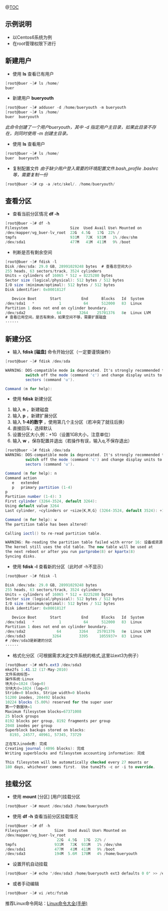 ﻿


@[TOC](Linux新建用户，并挂载空余分区)

## 示例说明
 - 以Centos6系统为例
 - 在root管理权限下进行

## 新建用户

 - 使用 **ls** 查看已有用户
  ```cs
  [root@buer ~]# ls /home/
  buer
  ```
 - 新建用户 **bueryouth** 
  ```cs
  [root@buer ~]# adduser -d /home/bueryouth -m bueryouth
  [root@buer ~]# ls /home/
  buer  bueryouth
  ```
  *此命令创建了一个用户bueryouth，其中 -d 指定用户主目录，如果此目录不存在，则同时使用 -m 创建主目录。*
 - 使用 **ls** 查看用户
  ```cs
  [root@buer ~]# ls /home/
  buer  bueryouth
  ```
 - 复制配置文件
*由于缺少用户登入需要的环境配置文件.bash_profile .bashrc等，需要复制一份*
 ```cs
[root@buer ~]# cp -a /etc/skel/. /home/bueryouth/
 ```
## 查看分区


 - 查看当前分区情况 **df -h**

  ```cs
  [root@buer ~]# df -h
  Filesystem                   Size  Used Avail Use% Mounted on
  /dev/mapper/vg_buer-lv_root  22G  4.5G   17G  22% /
  tmpfs                        931M   72K  931M   1% /dev/shm
  /dev/sda1                    477M   41M  411M   9% /boot
  ```

 - 判断是否有剩余空间
  ```cs
  [root@buer ~]# fdisk -l
  Disk /dev/sda: 29.0 GB, 28991029248 bytes  # 查看总空间大小
  255 heads, 63 sectors/track, 3524 cylinders
  Units = cylinders of 16065 * 512 = 8225280 bytes
  Sector size (logical/physical): 512 bytes / 512 bytes
  I/O size (minimum/optimal): 512 bytes / 512 bytes
  Disk identifier: 0x0001812f

     Device Boot      Start         End      Blocks   Id  System
  /dev/sda1   *           1          64      512000   83  Linux
  Partition 1 does not end on cylinder boundary.
  /dev/sda2              64        3264    25701376   8e  Linux LVM
  # 查看已用空间，是否有剩余，如果空间不够，需要扩展磁盘
  ······
  ```
 
## 新建分区
 - 输入 **fdisk [磁盘]** 命令开始分区（一定要谨慎操作）
  ```cs
  [root@buer ~]# fdisk /dev/sda

  WARNING: DOS-compatible mode is deprecated. It's strongly recommended to
           switch off the mode (command 'c') and change display units to
           sectors (command 'u').

  Command (m for help): 
  ```
  
 - 使用 **fdisk** 新建分区
 1. 输入 **n** ，新建磁盘
 2. 输入 **p** ，新建扩展分区
 3. 输入 **1-4的数字** ，使用第几个主分区（若冲突了就往后换）
 4. 直接回车，选择默认
 5. 设置分区大小,例：+1G（设置1GB大小，注意单位） 
 6. 输入 **w** ，保存配置并退出（若操作有误，输入q,不保存退出）
  ```cs
  [root@buer ~]# fdisk /dev/sda
  WARNING: DOS-compatible mode is deprecated. It's strongly recommended to
           switch off the mode (command 'c') and change display units to
           sectors (command 'u').

  Command (m for help): n
  Command action
     e   extended
     p   primary partition (1-4)
  p
  Partition number (1-4): 3
  First cylinder (3264-3524, default 3264): 
  Using default value 3264
  Last cylinder, +cylinders or +size{K,M,G} (3264-3524, default 3524): +1G

  Command (m for help): w
  The partition table has been altered!

  Calling ioctl() to re-read partition table.

  WARNING: Re-reading the partition table failed with error 16: 设备或资源忙.
  The kernel still uses the old table. The new table will be used at
  the next reboot or after you run partprobe(8) or kpartx(8)
  Syncing disks.
  ```
  
 - 使用 **fdisk -l** 查看新的分区（此时df -h不显示）
  ```cs
  [root@buer ~]# fdisk -l

  Disk /dev/sda: 29.0 GB, 28991029248 bytes
  255 heads, 63 sectors/track, 3524 cylinders
  Units = cylinders of 16065 * 512 = 8225280 bytes
  Sector size (logical/physical): 512 bytes / 512 bytes
  I/O size (minimum/optimal): 512 bytes / 512 bytes
  Disk identifier: 0x0001812f

     Device Boot      Start         End      Blocks   Id  System
  /dev/sda1   *           1          64      512000   83  Linux
  Partition 1 does not end on cylinder boundary.
  /dev/sda2              64        3264    25701376   8e  Linux LVM
  /dev/sda3            3264        3395     1055937+  83  Linux
  # /dev/sda3是新建的分区
  ······
  ```
 - 格式化分区（可根据需求决定文件系统的格式,这里以ext3为例子）
  ```cs
  [root@buer ~]# mkfs.ext3 /dev/sda3
  mke2fs 1.41.12 (17-May-2010)
  文件系统标签=
  操作系统:Linux
  块大小=1024 (log=0)
  分块大小=1024 (log=0)
  Stride=0 blocks, Stripe width=0 blocks
  51200 inodes, 204492 blocks
  10224 blocks (5.00%) reserved for the super user
  第一个数据块=1
  Maximum filesystem blocks=67371008
  25 block groups
  8192 blocks per group, 8192 fragments per group
  2048 inodes per group
  Superblock backups stored on blocks: 
    8193, 24577, 40961, 57345, 73729

  正在写入inode表: 完成                            
  Creating journal (4096 blocks): 完成
  Writing superblocks and filesystem accounting information: 完成

  This filesystem will be automatically checked every 27 mounts or
  180 days, whichever comes first.  Use tune2fs -c or -i to override.
  ```
  
## 挂载分区

 - 使用  **mount**   [分区]   [用户]挂载分区 
  ```cs
  [root@buer ~]# mount /dev/sda3 /home/bueryouth
  ```
  
 - 使用 **df -h** 查看当前分区挂载情况
  ```cs
  [root@buer ~]# df -h
  Filesystem            Size  Used Avail Use% Mounted on
  /dev/mapper/vg_buer-lv_root
                         22G  4.5G   17G  22% /
  tmpfs                 931M   72K  931M   1% /dev/shm
  /dev/sda1             477M   41M  411M   9% /boot
  /dev/sda3             194M  5.6M  178M   4% /home/bueryouth 
  ```
 - 设置开机自动挂载
```cs
[root@buer ~]# echo '/dev/sda3 /home/bueryouth ext3 defaults 0 0' >> /etc/fstab
```
 - 或者手动编辑
 ```cs
 [root@buer ~]# vi /etc/fstab
 ```
  
推荐Linux命令网站：[Linux命令大全(手册)](https://www.linuxcool.com/)
